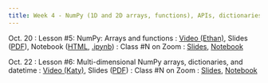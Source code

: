 ```yaml
---
title: Week 4 - NumPy (1D and 2D arrays, functions), APIs, dictionaries, datetime objects
---
```


Oct. 20
: Lesson #5: NumPy: Arrays and functions
  : [Video (Ethan)](#), Slides ([PDF](/OCEAN_215/materials/lessons/lesson_5.pdf)), Notebook ([HTML](https://nbviewer.org/github/ethan-campbell/OCEAN_215/blob/main/materials/lessons/lesson_5_notebook.ipynb), [.ipynb](/OCEAN_215/materials/lessons/lesson_5_notebook.ipynb))
: Class #N on Zoom
  : [Slides](#), [Notebook](#)

Oct. 22
: Lesson #6: Multi-dimensional NumPy arrays, dictionaries, and datetime
  : [Video (Katy)](#), Slides ([PDF](/OCEAN_215/materials/lessons/lesson_6.pdf))
: Class #N on Zoom
  : [Slides](#), [Notebook](#)